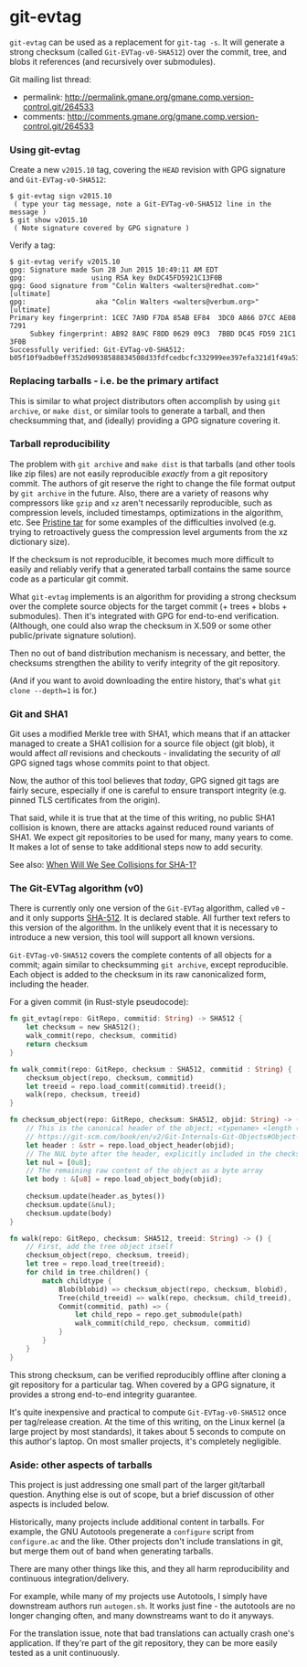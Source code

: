 # git-evtag

`git-evtag` can be used as a replacement for `git-tag -s`.  It
will generate a strong checksum (called `Git-EVTag-v0-SHA512`) over the
commit, tree, and blobs it references (and recursively over submodules).

Git mailing list thread:

 - permalink: http://permalink.gmane.org/gmane.comp.version-control.git/264533
 - comments: http://comments.gmane.org/gmane.comp.version-control.git/264533

### Using git-evtag

Create a new `v2015.10` tag, covering the `HEAD` revision with GPG
signature and `Git-EVTag-v0-SHA512`:

```
$ git-evtag sign v2015.10
 ( type your tag message, note a Git-EVTag-v0-SHA512 line in the message )
$ git show v2015.10
 ( Note signature covered by GPG signature )
```

Verify a tag:

```
$ git-evtag verify v2015.10
gpg: Signature made Sun 28 Jun 2015 10:49:11 AM EDT
gpg:                using RSA key 0xDC45FD5921C13F0B
gpg: Good signature from "Colin Walters <walters@redhat.com>" [ultimate]
gpg:                 aka "Colin Walters <walters@verbum.org>" [ultimate]
Primary key fingerprint: 1CEC 7A9D F7DA 85AB EF84  3DC0 A866 D7CC AE08 7291
     Subkey fingerprint: AB92 8A9C F8DD 0629 09C3  7BBD DC45 FD59 21C1 3F0B
Successfully verified: Git-EVTag-v0-SHA512: b05f10f9adb0eff352d90938588834508d33fdfcedbcfc332999ee397efa321d1f49a539f1b82f024111a281c1f441002e7f536b06eb04d41857b01636f6f268
```

### Replacing tarballs - i.e. be the primary artifact

This is similar to what project distributors often accomplish by using
`git archive`, or `make dist`, or similar tools to generate a tarball,
and then checksumming that, and (ideally) providing a GPG signature
covering it.

### Tarball reproducibility

The problem with `git archive` and `make dist` is that tarballs (and
other tools like zip files) are not easily reproducible *exactly* from
a git repository commit.  The authors of git reserve the right to
change the file format output by `git archive` in the future.  Also,
there are a variety of reasons why compressors like `gzip` and `xz`
aren't necessarily reproducible, such as compression levels, included
timestamps, optimizations in the algorithm, etc.  See
[Pristine tar](http://git.kitenet.net/?p=zzattic/pristine-tar.git;a=summary)
for some examples of the difficulties involved (e.g. trying to
retroactively guess the compression level arguments from the xz
dictionary size).

If the checksum is not reproducible, it becomes much more difficult to
easily and reliably verify that a generated tarball contains the same
source code as a particular git commit.

What `git-evtag` implements is an algorithm for providing a strong
checksum over the complete source objects for the target commit (+
trees + blobs + submodules).  Then it's integrated with GPG for
end-to-end verification.  (Although, one could also wrap the checksum
in X.509 or some other public/private signature solution).

Then no out of band distribution mechanism is necessary, and better,
the checksums strengthen the ability to verify integrity of the git
repository.

(And if you want to avoid downloading the entire history, that's what
`git clone --depth=1` is for.)

### Git and SHA1

Git uses a modified Merkle tree with SHA1, which means that if an
attacker managed to create a SHA1 collision for a source file object
(git blob), it would affect *all* revisions and checkouts -
invalidating the security of *all* GPG signed tags whose commits point
to that object.

Now, the author of this tool believes that *today*, GPG signed git
tags are fairly secure, especially if one is careful to ensure
transport integrity (e.g. pinned TLS certificates from the origin).

That said, while it is true that at the time of this writing, no
public SHA1 collision is known, there are attacks against reduced
round variants of SHA1.  We expect git repositories to be used for
many, many years to come.  It makes a lot of sense to take additional
steps now to add security.

See also: [When Will We See Collisions for SHA-1?](https://www.schneier.com/blog/archives/2012/10/when_will_we_se.html)

### The Git-EVTag algorithm (v0)

There is currently only one version of the `Git-EVTag` algorithm,
called `v0` - and it only supports
[SHA-512](https://en.wikipedia.org/wiki/SHA-2).  It is declared
stable.  All further text refers to this version of the algorithm.  In
the unlikely event that it is necessary to introduce a new version,
this tool will support all known versions.

`Git-EVTag-v0-SHA512` covers the complete contents of all objects for
a commit; again similar to checksumming `git archive`, except
reproducible.  Each object is added to the checksum in its raw
canonicalized form, including the header.

For a given commit (in Rust-style pseudocode):

```rust
fn git_evtag(repo: GitRepo, commitid: String) -> SHA512 {
    let checksum = new SHA512();
    walk_commit(repo, checksum, commitid)
    return checksum
}

fn walk_commit(repo: GitRepo, checksum : SHA512, commitid : String) {
    checksum_object(repo, checksum, commitid)
    let treeid = repo.load_commit(commitid).treeid();
    walk(repo, checksum, treeid)
}

fn checksum_object(repo: GitRepo, checksum: SHA512, objid: String) -> () {
    // This is the canonical header of the object; <typename> <length (ascii base 10)>
    // https://git-scm.com/book/en/v2/Git-Internals-Git-Objects#Object-Storage
    let header : &str = repo.load_object_header(objid);
    // The NUL byte after the header, explicitly included in the checksum
    let nul = [0u8];
    // The remaining raw content of the object as a byte array
    let body : &[u8] = repo.load_object_body(objid);
    
    checksum.update(header.as_bytes())
    checksum.update(&nul);
    checksum.update(body)
}

fn walk(repo: GitRepo, checksum: SHA512, treeid: String) -> () {
    // First, add the tree object itself
    checksum_object(repo, checksum, treeid);
    let tree = repo.load_tree(treeid);
    for child in tree.children() {
        match childtype {
            Blob(blobid) => checksum_object(repo, checksum, blobid),
            Tree(child_treeid) => walk(repo, checksum, child_treeid),
            Commit(commitid, path) => {
                let child_repo = repo.get_submodule(path)
                walk_commit(child_repo, checksum, commitid)
            }
        }
    }
}
```

This strong checksum, can be verified reproducibly offline after
cloning a git repository for a particular tag.  When covered by a GPG
signature, it provides a strong end-to-end integrity guarantee.

It's quite inexpensive and practical to compute `Git-EVTag-v0-SHA512`
once per tag/release creation.  At the time of this writing, on the
Linux kernel (a large project by most standards), it takes about 5
seconds to compute on this author's laptop.  On most smaller projects,
it's completely negligible.

### Aside: other aspects of tarballs

This project is just addressing one small part of the larger
git/tarball question.  Anything else is out of scope, but a brief
discussion of other aspects is included below.

Historically, many projects include additional content in tarballs.
For example, the GNU Autotools pregenerate a `configure` script from
`configure.ac` and the like.  Other projects don't include
translations in git, but merge them out of band when generating
tarballs.

There are many other things like this, and they all harm
reproducibility and continuous integration/delivery.

For example, while many of my projects use Autotools, I simply have
downstream authors run `autogen.sh`.  It works just fine - the
autotools are no longer changing often, and many downstreams want to
do it anyways.

For the translation issue, note that bad translations can actually
crash one's application.  If they're part of the git repository, they
can be more easily tested as a unit continuously.
